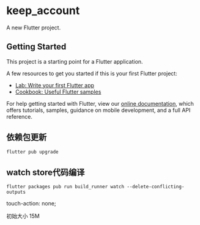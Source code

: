 # keep_account

A new Flutter project.

## Getting Started

This project is a starting point for a Flutter application.

A few resources to get you started if this is your first Flutter project:

- [Lab: Write your first Flutter app](https://flutter.dev/docs/get-started/codelab)
- [Cookbook: Useful Flutter samples](https://flutter.dev/docs/cookbook)

For help getting started with Flutter, view our
[online documentation](https://flutter.dev/docs), which offers tutorials,
samples, guidance on mobile development, and a full API reference.
## 依赖包更新
```dart
flutter pub upgrade
```

## watch store代码编译
```
flutter packages pub run build_runner watch --delete-conflicting-outputs
```
touch-action: none;

初始大小 15M
